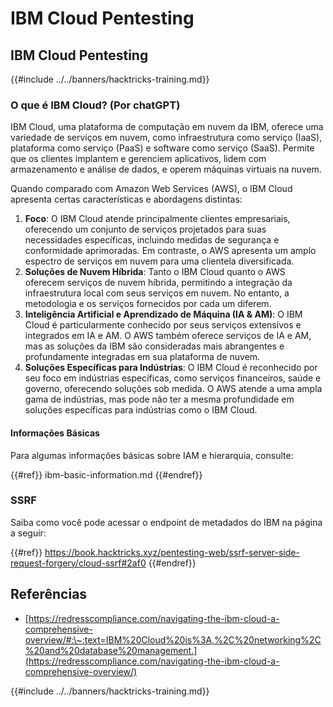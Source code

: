 # IBM Cloud Pentesting

## IBM Cloud Pentesting

{{#include ../../banners/hacktricks-training.md}}

### O que é IBM Cloud? (Por chatGPT)

IBM Cloud, uma plataforma de computação em nuvem da IBM, oferece uma variedade de serviços em nuvem, como infraestrutura como serviço (IaaS), plataforma como serviço (PaaS) e software como serviço (SaaS). Permite que os clientes implantem e gerenciem aplicativos, lidem com armazenamento e análise de dados, e operem máquinas virtuais na nuvem.

Quando comparado com Amazon Web Services (AWS), o IBM Cloud apresenta certas características e abordagens distintas:

1. **Foco**: O IBM Cloud atende principalmente clientes empresariais, oferecendo um conjunto de serviços projetados para suas necessidades específicas, incluindo medidas de segurança e conformidade aprimoradas. Em contraste, o AWS apresenta um amplo espectro de serviços em nuvem para uma clientela diversificada.
2. **Soluções de Nuvem Híbrida**: Tanto o IBM Cloud quanto o AWS oferecem serviços de nuvem híbrida, permitindo a integração da infraestrutura local com seus serviços em nuvem. No entanto, a metodologia e os serviços fornecidos por cada um diferem.
3. **Inteligência Artificial e Aprendizado de Máquina (IA & AM)**: O IBM Cloud é particularmente conhecido por seus serviços extensivos e integrados em IA e AM. O AWS também oferece serviços de IA e AM, mas as soluções da IBM são consideradas mais abrangentes e profundamente integradas em sua plataforma de nuvem.
4. **Soluções Específicas para Indústrias**: O IBM Cloud é reconhecido por seu foco em indústrias específicas, como serviços financeiros, saúde e governo, oferecendo soluções sob medida. O AWS atende a uma ampla gama de indústrias, mas pode não ter a mesma profundidade em soluções específicas para indústrias como o IBM Cloud.

#### Informações Básicas

Para algumas informações básicas sobre IAM e hierarquia, consulte:

{{#ref}}
ibm-basic-information.md
{{#endref}}

### SSRF

Saiba como você pode acessar o endpoint de metadados do IBM na página a seguir:

{{#ref}}
https://book.hacktricks.xyz/pentesting-web/ssrf-server-side-request-forgery/cloud-ssrf#2af0
{{#endref}}

## Referências

- [https://redresscompliance.com/navigating-the-ibm-cloud-a-comprehensive-overview/#:\~:text=IBM%20Cloud%20is%3A,%2C%20networking%2C%20and%20database%20management.](https://redresscompliance.com/navigating-the-ibm-cloud-a-comprehensive-overview/)

{{#include ../../banners/hacktricks-training.md}}
